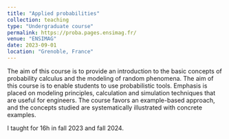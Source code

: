 ```yaml
---
title: "Applied probabilities"
collection: teaching
type: "Undergraduate course"
permalink: https://proba.pages.ensimag.fr/
venue: "ENSIMAG"
date: 2023-09-01
location: "Grenoble, France"
---
```


The aim of this course is to provide an introduction to the basic concepts of probability calculus and the modeling of random phenomena. The aim of this course is to enable students to use probabilistic tools. Emphasis is placed on modeling principles, calculation and simulation techniques that are useful for engineers. The course favors an example-based approach, and the concepts studied are systematically illustrated with concrete examples. 

I taught for 16h in fall 2023 and fall 2024.
